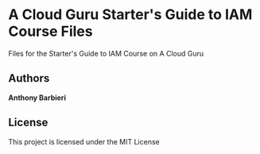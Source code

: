 # A Cloud Guru Starter's Guide to IAM Course Files

Files for the Starter's Guide to IAM Course on A Cloud Guru

## Authors

**Anthony Barbieri**

## License

This project is licensed under the MIT License

